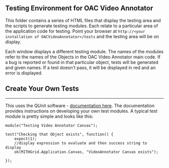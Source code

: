 Testing Environment for OAC Video Annotator
-------------------------------------------

This folder contains a series of HTML files that display the testing area and the scripts to generate testing modules. Each relate to a particular area of the application code for testing. Point your browser at `http://<your installation of OACVideoAnnotator>/tests` and the testing area will be on display. 
	
Each window displays a different testing module. The names of the modules refer to the names of the Objects in the OAC Video Annotator main code. If a bug is reported or found in that particular object, tests will be generated and given names. If a test doesn't pass, it will be displayed in red and an error is displayed.

Create Your Own Tests
---------------------
----------------------

This uses the QUnit software - [documentation here](http://docs.jquery.com/Qunit). The documentation provides instructions on developing your own test modules. A typical test module is pretty simple and looks like this:

	module("Testing Video Annotator Canvas");

	test("Checking that Object exists", function() {
		expect(1);
		//display expression to evaluate and then success string to display
		ok(MITHGrid.Application.Canvas, "VideoAnnotator Canvas exists");
	
	});